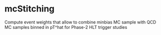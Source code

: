 # mcStitching
Compute event weights that allow to combine minbias MC sample with QCD MC samples binned in pT^hat for Phase-2 HLT trigger studies
